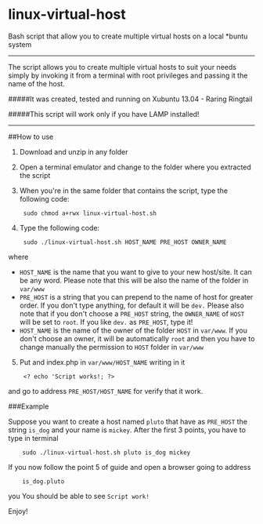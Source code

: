 linux-virtual-host
==================

Bash script that allow you to create multiple virtual hosts on a local *buntu system

-----

The script allows you to create multiple virtual hosts to suit your needs simply by invoking it from a terminal with root privileges and passing it the name of the host. 

#####It was created, tested and running on Xubuntu 13.04 - Raring Ringtail

#####This script will work only if you have LAMP installed!

----- 


##How to use
1. Download and unzip in any folder
2. Open a terminal emulator and change to the folder where you extracted the script
3. When you're in the same folder that contains the script, type the following code:

		sudo chmod a+rwx linux-virtual-host.sh
		
4. Type the following code:

		sudo ./linux-virtual-host.sh HOST_NAME PRE_HOST OWNER_NAME
where 

- `HOST_NAME` is the name that you want to give to your new host/site. It can be any word. Please note that this will be also the name of the folder in `var/www`
- `PRE_HOST` is a string that you can prepend to the name of host for greater order. If you don't type anything, for default it will be `dev.` Please also note that if you don't choose a `PRE_HOST` string, the `OWNER_NAME` of `HOST` will be set to `root`. If you like `dev.` as `PRE_HOST`, type it! 
- `HOST_NAME` is the name of the owner of the folder `HOST` in `var/www`. If you don't choose an owner, it will be automatically `root` and then you have to change manually the permission to `HOST` folder in `var/www`

5. Put and index.php in `var/www/HOST_NAME` writing in it
		
		<? echo 'Script works!; ?>

and go to address `PRE_HOST/HOST_NAME` for verify that it work.

###Example

Suppose you want to create a host named `pluto` that have as `PRE_HOST` the string `is_dog` and your name is `mickey`. After the first 3 points, you have to type in terminal

		sudo ./linux-virtual-host.sh pluto is_dog mickey
		
If you now follow the point 5 of guide and open a browser going to address

		is_dog.pluto
		
you You should be able to see `Script work!`

Enjoy!
